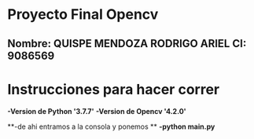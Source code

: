 # Proyecto Final Opencv

## Nombre: QUISPE MENDOZA RODRIGO ARIEL  CI: 9086569
# Instrucciones para hacer correr

**-Version de Python '3.7.7'**
**-Version de Opencv '4.2.0'**

**-de ahi entramos a la consola y ponemos **
**-python main.py**


